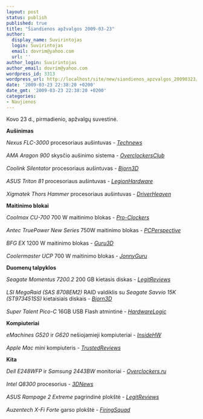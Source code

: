 ```yaml
---
layout: post
status: publish
published: true
title: "Šiandienos apžvalgos 2009-03-23"
author:
  display_name: Suvirintojas
  login: Suvirintojas
  email: dovrim@yahoo.com
  url: ''
author_login: Suvirintojas
author_email: dovrim@yahoo.com
wordpress_id: 3313
wordpress_url: http://localhost/site/new/siandienos_apzvalgos_20090323/
date: '2009-03-23 22:38:20 +0200'
date_gmt: '2009-03-23 22:38:20 +0200'
categories:
- Naujienos
---
```

<p>Kovo 23 d., pirmadienio, apžvalgų suvestinė.</p>
<p><b>Aušinimas</b></p>
<p><i>Nexus FLC-3000</i> procesoriaus aušintuvas - <i><a class="ns" href="http://technews.lt/tekstas/%20/%20/Nexus_FLC3000_apzvalga.html">Technews</a></i><br />
<br /><i>AMA Aragon 900</i> skysčio aušinimo sistema - <i><a class="ns" href="http://www.overclockersclub.com/reviews/ama_aragon/">OverclockersClub</a></i><br />
<br /><i>Coolink Silentator</i> procesoriaus aušintuvas - <i><a class="ns" href="http://www.bjorn3d.com/read.php?cID=1500">Bjorn3D</a></i><br />
<br /><i>ASUS Triton 81</i> procesoriaus aušintuvas - <i><a class="ns" href="http://www.legionhardware.com/document.php?id=817">LegionHardware</a></i><br />
<br /><i>Xigmatek Thors Hammer</i> procesoriaus aušintuvas - <i><a class="ns" href="http://www.driverheaven.net/reviews.php?reviewid=739">DriverHeaven</a></i></p>
<p><b>Maitinimo blokai</b></p>
<p><i>Coolmax CU-700</i> 700 W maitinimo blokas - <i><a class="ns" href="http://www.pro-clockers.com/reviews/?id=150">Pro-Clockers</a></i><br />
<br /><i>Antec TruePower New Series</i> 750W maitinimo blokas - <i><a class="ns" href="http://www.pcper.com/article.php?aid=679&type=expert">PCPerspective</a></i><br />
<br /><i>BFG EX</i> 1200 W maitinimo blokas - <i><a class="ns" href="http://guru3d.com/article/bfg-ex-1200-power-supply-review-test/">Guru3D</a></i><br />
<br /><i>Coolermaster UCP</i> 700 W maitinimo blokas - <i><a class="ns" href="http://www.jonnyguru.com/modules.php?name=NDReviews&op=Story&reid=141">JonnyGuru</a></i></p>
<p><b>Duomenų talpyklos</b></p>
<p><i>Seagate Momentus 7200.2</i> 200 GB kietasis diskas - <i><a class="ns" href="http://www.legitreviews.com/article/936/1/">LegitReviews</a></i><br />
<br /><i>LSI MegaRaid (SAS 8708EM2)</i> RAID valdiklis su <i>Seagate Savvio 15K (ST973451SS)</i> kietaisiais diskais - <i><a class="ns" href="http://www.bjorn3d.com/read.php?cID=1518">Bjorn3D</a></i><br />
<br /><i>Super Talent Pico-C</i> 16GB USB Flash atmintinė - <i><a class="ns" href="http://www.hardwarelogic.com/news/138/ARTICLE/6056/2009-03-23.html">HardwareLogic</a></i></p>
<p><b>Kompiuteriai</b></p>
<p><i>eMachines G520</i> ir <i>G620</i> nešiojamieji kompiuteriai - <i><a class="ns" href="http://www.insidehw.com/Reviews/Notebooks/eMachines-G520-and-eMachines-G620.html">InsideHW</a></i><br />
<br /><i>Apple Mac mini</i> kompiuteris - <i><a class="ns" href="http://www.trustedreviews.com/pcs/review/2009/03/23/Apple-Mac-mini---nVidia-9400M-Edition/p1">TrustedReviews</a></i></p>
<p><b>Kita</b></p>
<p><i>Dell E248WFP</i> ir <i>Samsung 2443BW</i> monitoriai - <i><a class="ns" href="http://www.overclockers.ru/lab/32376.shtml">Overclockers.ru</a></i><br />
<br /><i>Intel Q8300</i> procesorius - <i><a class="ns" href="http://www.3dnews.ru/cpu/intel-q8300/">3DNews</a></i><br />
<br /><i>ASUS Rampage 2 Extreme</i> pagrindinė plokštė - <i><a class="ns" href="http://www.legitreviews.com/article/933/1/">LegitReviews</a></i><br />
<br /><i>Auzentech X-Fi Forte</i> garso plokštė - <i><a class="ns" href="http://www.firingsquad.com/hardware/auzentech_x-fi_forte_review/">FiringSquad</a></i><br /></p>
